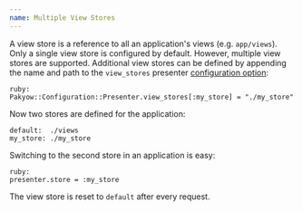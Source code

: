 ```yaml
---
name: Multiple View Stores
---
```


A view store is a reference to all an application's views (e.g. `app/views`). Only a single view store is configured by default. However, multiple view stores are supported. Additional view stores can be defined by appending the name and path to the `view_stores` presenter [configuration option](/docs/configuration):

    ruby:
    Pakyow::Configuration::Presenter.view_stores[:my_store] = "./my_store"

Now two stores are defined for the application:

    default:  ./views
    my_store: ./my_store

Switching to the second store in an application is easy:

    ruby:
    presenter.store = :my_store

The view store is reset to `default` after every request.
